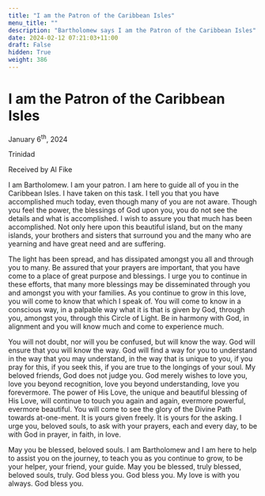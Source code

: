 ```yaml
---
title: "I am the Patron of the Caribbean Isles"
menu_title: ""
description: "Bartholomew says I am the Patron of the Caribbean Isles"
date: 2024-02-12 07:21:03+11:00
draft: False
hidden: True
weight: 386
---
```

# I am the Patron of the Caribbean Isles

January 6<sup>th</sup>, 2024

Trinidad

Received by Al Fike 

I am Bartholomew. I am your patron. I am here to guide all of you in the Caribbean Isles. I have taken on this task. I tell you that you have accomplished much today, even though many of you are not aware. Though you feel the power, the blessings of God upon you, you do not see the details and what is accomplished. I wish to assure you that much has been accomplished. Not only here upon this beautiful island, but on the many islands, your brothers and sisters that surround you and the many who are yearning and have great need and are suffering. 

The light has been spread, and has dissipated amongst you all and through you to many. Be assured that your prayers are important, that you have come to a place of great purpose and blessings. I urge you to continue in these efforts, that many more blessings may be disseminated through you and amongst you with your families. As you continue to grow in this love, you will come to know that which I speak of. You will come to know in a conscious way, in a palpable way what it is that is given by God, through you, amongst you, through this Circle of Light. Be in harmony with God, in alignment and you will know much and come to experience much. 

You will not doubt, nor will you be confused, but will know the way. God will ensure that you will know the way. God will find a way for you to understand in the way that you may understand, in the way that is unique to you, if you pray for this, if you seek this, if you are true to the longings of your soul. My beloved friends, God does not judge you. God merely wishes to love you, love you beyond recognition, love you beyond understanding, love you forevermore. The power of His Love, the unique and beautiful blessing of His Love, will continue to touch you again and again, evermore powerful, evermore beautiful. You will come to see the glory of the Divine Path towards at-one-ment. It is yours given freely. It is yours for the asking. I urge you, beloved souls, to ask with your prayers, each and every day, to be with God in prayer, in faith, in love. 

May you be blessed, beloved souls. I am Bartholomew and I am here to help to assist you on the journey, to teach you as you continue to grow, to be your helper, your friend, your guide. May you be blessed, truly blessed, beloved souls, truly. God bless you. God bless you. My love is with you always. God bless you. 